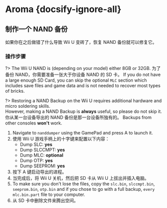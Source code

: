 # Aroma {docsify-ignore-all}

## 制作一个 NAND 备份

如果你在之后做错了什么导致 Wii U 变砖了，恢复 NAND 备份就可以修复它。

### 操作步骤

?> The Wii U NAND is (depending on your model) either 8GB or 32GB. 为了备份 NAND，你需要准备一张大于你设备 NAND 的 SD 卡。 If you do not have a large enough SD Card, you can skip the optional `MLC` section which includes save files and game data and is not needed to recover most types of bricks.

?> Restoring a NAND Backup on the Wii U requires additional hardware and micro soldering skills. <br>However, making a NAND Backup is **always** useful, so please do not skip it. <br>你从某一台设备导出的 NAND 备份是那一台设备所独有的。 Backups from other consoles **won't** work.

1. Navigate to `nanddumper` using the GamePad and press A to launch it.
2. 使用 Wii U 游戏手柄上的十字键来配置以下内容：
   - Dump SLC: **yes**
   - Dump SLCCMPT: **yes**
   - Dump MLC: **optional**
   - Dump OTP: **yes**
   - Dump SEEPROM: **yes**
3. 按下 A 键启动导出的进程。
4. 当完成后，将 Wii U 关机，然后把 SD 卡从 Wii U 上拔出并插入电脑。
5. To make sure you don't lose the files, copy the `slc.bin`, `slccmpt.bin`, `seeprom.bin`, `otp.bin` and if you chose to go with a full backup, `every mlc.bin.part` file to your computer.
6. 从 SD 卡中删除文件来腾出空间。
